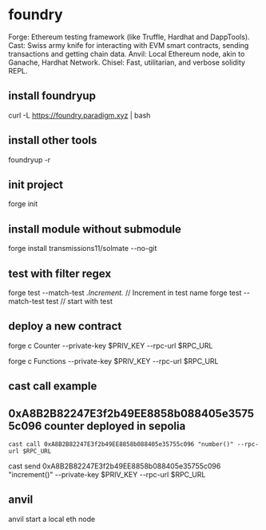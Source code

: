 # foundry
Forge: Ethereum testing framework (like Truffle, Hardhat and DappTools).
Cast: Swiss army knife for interacting with EVM smart contracts, sending transactions and getting chain data.
Anvil: Local Ethereum node, akin to Ganache, Hardhat Network.
Chisel: Fast, utilitarian, and verbose solidity REPL.

## install foundryup

curl -L https://foundry.paradigm.xyz | bash

## install other tools

foundryup -r

## init project
forge init

## install module without submodule
forge install transmissions11/solmate  --no-git 

## test with filter regex
forge test --match-test .*Increment.* // Increment in test name
forge test --match-test test // start with test


## deploy a new contract
forge c Counter --private-key $PRIV_KEY --rpc-url $RPC_URL

forge c Functions --private-key $PRIV_KEY --rpc-url $RPC_URL


## cast call example
## 0xA8B2B82247E3f2b49EE8858b088405e35755c096 counter deployed in sepolia
```
cast call 0xA8B2B82247E3f2b49EE8858b088405e35755c096 "number()" --rpc-url $RPC_URL
```

cast send 0xA8B2B82247E3f2b49EE8858b088405e35755c096 "increment()" --private-key $PRIV_KEY  --rpc-url $RPC_URL


## anvil
anvil start a local eth node
